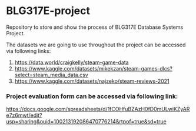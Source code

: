 # BLG317E-project

Repository to store and show the process of BLG317E Database Systems Project.

The datasets we are going to use throughout the project can be accessed via following links:

1. https://data.world/craigkelly/steam-game-data
2. https://www.kaggle.com/datasets/mikekzan/steam-games-dlcs?select=steam_media_data.csv
3. https://www.kaggle.com/datasets/najzeko/steam-reviews-2021



### Project evaluation form can be accessed via following link:
https://docs.google.com/spreadsheets/d/1fCOHfuBZAzH0fD0mULwiKZyARe7z6mwt/edit?usp=sharing&ouid=100213192086470776214&rtpof=true&sd=true

